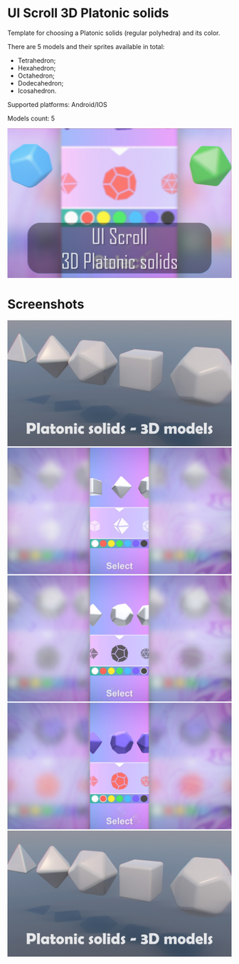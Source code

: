 # UI Scroll 3D Platonic solids
Template for choosing a Platonic solids (regular polyhedra) and its color.

There are 5 models and their sprites available in total:
- Tetrahedron;
- Hexahedron;
- Octahedron;
- Dodecahedron;
- Icosahedron.

Supported platforms: Android/IOS

Models count: 5

![Screenshot](cover-img.jpg)

# Screenshots
![Screenshot](screenshot-img-a.jpg)
![Screenshot](screenshot-img-b.jpg)
![Screenshot](screenshot-img-c.jpg)
![Screenshot](screenshot-img-d.jpg)
![Screenshot](screenshot-img-e.jpg)
